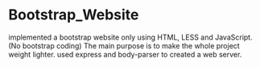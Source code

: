 # Bootstrap_Website
implemented a bootstrap website only using HTML, LESS and JavaScript. (No bootstrap coding) The main purpose is to make the whole project weight lighter. 
used express and body-parser to created a web server. 
